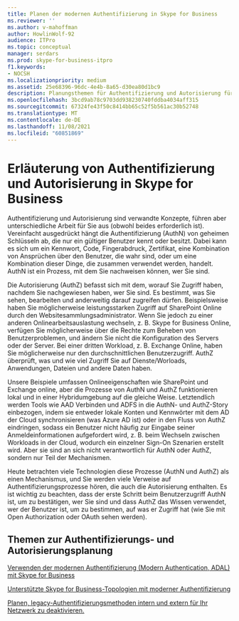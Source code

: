 ```yaml
---
title: Planen der modernen Authentifizierung in Skype for Business
ms.reviewer: ''
ms.author: v-mahoffman
author: HowlinWolf-92
audience: ITPro
ms.topic: conceptual
manager: serdars
ms.prod: skype-for-business-itpro
f1.keywords:
- NOCSH
ms.localizationpriority: medium
ms.assetid: 25e68396-96dc-4e4b-8a65-d30ea80d1bc9
description: Planungsthemen für Authentifizierung und Autorisierung für Skype for Business Server, einschließlich der Integration in andere Produkte
ms.openlocfilehash: 3bcd9ab78c9703dd938230740fddba4034aff315
ms.sourcegitcommit: 67324fe43f50c8414bb65c52f5b561ac30b52748
ms.translationtype: MT
ms.contentlocale: de-DE
ms.lasthandoff: 11/08/2021
ms.locfileid: "60851869"
---
```

# <a name="discussing-authentication-and-authorization-in-skype-for-business"></a>Erläuterung von Authentifizierung und Autorisierung in Skype for Business

Authentifizierung und Autorisierung sind verwandte Konzepte, führen aber unterschiedliche Arbeit für Sie aus (obwohl beides erforderlich ist). Vereinfacht ausgedrückt hängt die Authentifizierung (AuthN) von geheimen Schlüsseln ab, die nur ein gültiger Benutzer kennt oder besitzt. Dabei kann es sich um ein Kennwort, Code, Fingerabdruck, Zertifikat, eine Kombination von Ansprüchen über den Benutzer, die wahr sind, oder um eine Kombination dieser Dinge, die zusammen verwendet werden, handelt. AuthN ist ein Prozess, mit dem Sie nachweisen können, wer Sie sind.

Die Autorisierung (AuthZ) befasst sich mit dem, worauf Sie Zugriff haben, nachdem Sie nachgewiesen haben, wer Sie sind. Es bestimmt, was Sie sehen, bearbeiten und anderweitig darauf zugreifen dürfen. Beispielsweise haben Sie möglicherweise leistungsstarken Zugriff auf SharePoint Online durch den Websitesammlungsadministrator. Wenn Sie jedoch zu einer anderen Onlinearbeitsauslastung wechseln, z. B. Skype for Business Online, verfügen Sie möglicherweise über die Rechte zum Beheben von Benutzerproblemen, und ändern Sie nicht die Konfiguration des Servers oder der Server. Bei einer dritten Workload, z. B. Exchange Online, haben Sie möglicherweise nur den durchschnittlichen Benutzerzugriff. AuthZ überprüft, was und wie viel Zugriff Sie auf Dienste/Worloads, Anwendungen, Dateien und andere Daten haben.

Unsere Beispiele umfassen Onlineeigenschaften wie SharePoint und Exchange online, aber die Prozesse von AuthN und AuthZ funktionieren lokal und in einer Hybridumgebung auf die gleiche Weise. Letztendlich werden Tools wie AAD Verbinden und ADFS in die AuthN- und AuthZ-Story einbezogen, indem sie entweder lokale Konten und Kennwörter mit dem AD der Cloud synchronisieren (was Azure AD ist) oder in den Fluss von AuthZ eindringen, sodass ein Benutzer nicht häufig zur Eingabe seiner Anmeldeinformationen aufgefordert wird, z. B. beim Wechseln zwischen Workloads in der Cloud, wodurch ein einzelner Sign-On Szenarien erstellt wird. Aber sie sind an sich nicht verantwortlich für AuthN oder AuthZ, sondern nur Teil der Mechanismen.

Heute betrachten viele Technologien diese Prozesse (AuthN und AuthZ) als einen Mechanismus, und Sie werden viele Verweise auf Authentifizierungsprozesse hören, die auch die Autorisierung enthalten. Es ist wichtig zu beachten, dass der erste Schritt beim Benutzerzugriff AuthN ist, um zu bestätigen, wer Sie sind und dass AuthZ das Wissen verwendet, wer der Benutzer ist, um zu bestimmen, auf was er Zugriff hat (wie Sie mit Open Authorization oder OAuth sehen werden).

  
## <a name="authentication-and-authorization-planning-topics"></a>Themen zur Authentifizierungs- und Autorisierungsplanung

[Verwenden der modernen Authentifizierung (Modern Authentication, ADAL) mit Skype for Business](plan-adal.md)

[Unterstützte Skype for Business-Topologien mit moderner Authentifizierung](topologies-supported.md)

[Planen, legacy-Authentifizierungsmethoden intern und extern für Ihr Netzwerk zu deaktivieren.](turn-on-modern-auth.md)

